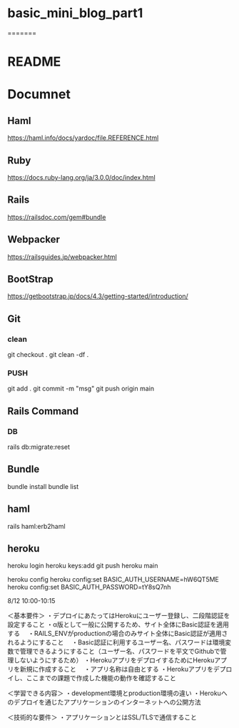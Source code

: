 # basic_mini_blog_part1
=======
# README

# Documnet
## Haml
https://haml.info/docs/yardoc/file.REFERENCE.html

## Ruby
https://docs.ruby-lang.org/ja/3.0.0/doc/index.html

## Rails
https://railsdoc.com/gem#bundle 

## Webpacker
https://railsguides.jp/webpacker.html

## BootStrap
https://getbootstrap.jp/docs/4.3/getting-started/introduction/

## Git
### clean
git checkout .
git clean -df .

### PUSH
git add .
git commit -m "msg"
git push origin main

## Rails Command
### DB
rails db:migrate:reset

## Bundle
bundle install
bundle list

## haml
rails haml:erb2haml

## heroku 
heroku login
heroku keys:add
git push heroku main

heroku config
heroku config:set BASIC_AUTH_USERNAME=hW6QT5ME
heroku config:set BASIC_AUTH_PASSWORD=tY8sQ7nh


8/12
10:00-10:15

＜基本要件＞
・デプロイにあたってはHerokuにユーザー登録し、二段階認証を設定すること
・α版として一般に公開するため、サイト全体にBasic認証を適用する
　・RAILS_ENVがproductionの場合のみサイト全体にBasic認証が適用されるようにすること
　・Basic認証に利用するユーザー名、パスワードは環境変数で管理できるようにすること（ユーザー名、パスワードを平文でGithubで管理しないようにするため）
・HerokuアプリをデプロイするためにHerokuアプリを新規に作成すること
　・アプリ名称は自由とする
・Herokuアプリをデプロイし、ここまでの課題で作成した機能の動作を確認すること

＜学習できる内容＞
・development環境とproduction環境の違い
・Herokuへのデプロイを通じたアプリケーションのインターネットへの公開方法

＜技術的な要件＞
・アプリケーションとはSSL/TLSで通信すること
